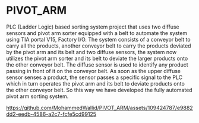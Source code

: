 # PIVOT_ARM
PLC (Ladder Logic) based sorting system project that uses two diffuse sensors and pivot arm sorter equipped with a belt to automate the system using TIA portal V15, Factory I/O. The system consists of a conveyor belt to carry all the products, another conveyor belt to carry the products deviated by the pivot arm and its belt and two diffuse sensors, the system now utilizes the pivot arm sorter and its belt to deviate the larger products onto the other conveyor belt. The diffuse sensor is used to identify any product passing in front of it on the conveyor belt. As soon as the upper diffuse sensor senses a product, the sensor passes a specific signal to the PLC which in turn operates the pivot arm and its belt to deviate products onto the other conveyor belt. So this way we have developed the fully automated pivot arm sorting system.

https://github.com/MohammedWallid/PIVOT_ARM/assets/109424787/e9882dd2-eedb-4586-a2c7-fcfe5cd99125

